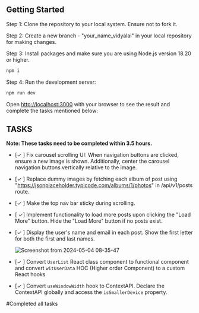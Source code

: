## Getting Started

Step 1: Clone the repository to your local system. Ensure not to fork it.

Step 2: Create a new branch - "your_name_vidyalai" in your local repository for making changes.

Step 3: Install packages and make sure you are using Node.js version 18.20 or higher.

```bash
npm i
```

Step 4: Run the development server:

```bash
npm run dev
```

Open [http://localhost:3000](http://localhost:3000) with your browser to see the result and complete the tasks mentioned below:

## TASKS
**Note: These tasks need to be completed within 3.5 hours.**
- [✓ ] Fix carousel scrolling UI: When navigation buttons are clicked, ensure a new image is shown. Additionally, center the carousel navigation buttons vertically relative to the image.
- [✓ ] Replace dummy images by fetching each album of post using "https://jsonplaceholder.typicode.com/albums/1/photos" in /api/v1/posts route.
- [✓ ] Make the top nav bar sticky during scrolling.
- [ ✓] Implement functionality to load more posts upon clicking the "Load More" button. Hide the "Load More" button if no posts exist.
- [✓ ] Display the user's name and email in each post. Show the first letter for both the first and last names.

  ![Screenshot from 2024-05-04 08-35-47](https://github.com/vidyalai/interview-challenge-1/assets/67904627/a1dd3dca-27e8-427b-a6dc-41de00d15df1)

- [✓ ] Convert `UserList` React class component to functional component and convert `witUserData` HOC (Higher order Component) to a custom React hooks
- [✓ ] Convert `useWindowWidth` hook to ContextAPI. Declare the ContextAPI globally and access the `isSmallerDevice` property.



#Completed all tasks



